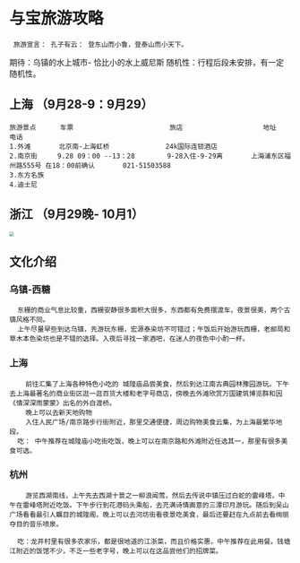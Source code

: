 # 与宝旅游攻略
`` 旅游宣言： 孔子有云： 登东山而小鲁，登泰山而小天下。``

期待：乌镇的水上城市- 恰比小的水上威尼斯
随机性：行程后段未安排，有一定随机性。
      
## 上海 （9月28-9：9月29）     
    旅游景点      车票                        旅店                    地址                                   电话
    1.外滩       北京南-上海虹桥              24k国际连锁酒店 
    2.南京街     9.28 09：00 --13：28        9-28入住-9-29离       上海浦东区福州路555号 在18：00前确认       021-51503588   
    3.东方名族
    4.迪士尼     
## 浙江 （9月29晚- 10月1）
  <img src="https://edu-yuedu.bdimg.com/v1/tingyin/MacHi%202017-09-18%2012-11-37-1505708274419.png" style="zoom:50%" />                                       
 
## 文化介绍
### 乌镇-西糖 
      东栅的商业气息比较重，西栅安静很多面积大很多，东西都有免费摆渡车，夜景很美，两个古镇风格不同。   
      上午尽量早些到达乌镇，先游玩东栅，宏源泰染坊不可错过；午饭后开始游玩西栅，老邮局和草木本色染坊也是不错的选择。入夜后寻找一家酒吧，在迷人的夜色中小酌一杯。
  ### 上海
        前往汇集了上海各种特色小吃的 城隍庙品尝美食，然后到达江南古典园林豫园游玩。下午去上海最著名的商业街区逛一逛百货大楼和老字号商店，傍晚去外滩欣赏万国建筑博览群和因《情深深雨蒙蒙》出名的外白渡桥。
        晚上可以去新天地购物
        入住人民广场/南京路步行街附近，那里交通便捷，周边购物美食云集，为上海最繁华地段。
      吃： 中午推荐在城隍庙小吃街吃饭，晚上可以在南京路和外滩附近任选其一，那里有很多美食可选。
 
 ### 杭州
        游览西湖南线，上午先去西湖十景之一柳浪闻莺，然后去传说中镇压过白蛇的雷峰塔，中午在雷峰塔附近吃饭。下午步行到花港码头乘船，去充满诗情画意的三潭印月游玩。随后到吴山广场看看最引人瞩目的城隍阁，晚上可以去河坊街看夜景吃美食，最后还要赶在九点前去看绚丽夺目的音乐喷泉。
        
      吃：龙井村里有很多农家乐，都是很地道的江浙菜，而且价格实惠，中午推荐在此用餐。钱塘江附近的饭馆不少，不乏一些老字号，晚上可以在这品尝他们的招牌菜。
                                    
                                    
                                    
                                    
                                  
    
    
     
